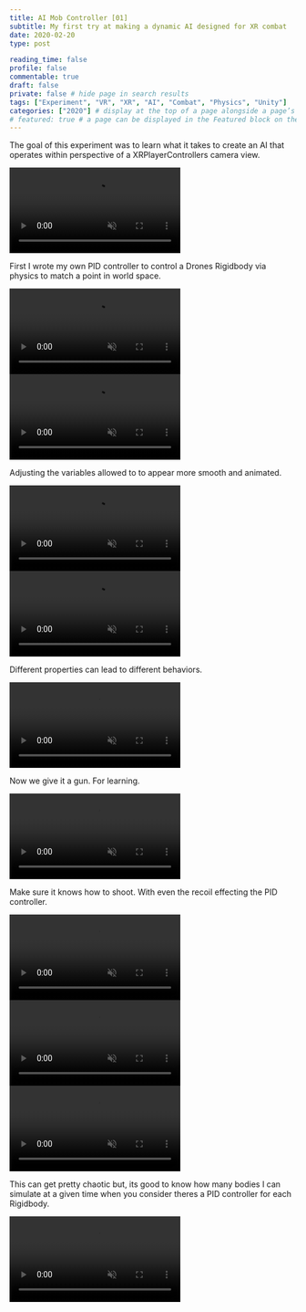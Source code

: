 ```yaml
---
title: AI Mob Controller [01]
subtitle: My first try at making a dynamic AI designed for XR combat
date: 2020-02-20
type: post

reading_time: false
profile: false
commentable: true
draft: false
private: false # hide page in search results
tags: ["Experiment", "VR", "XR", "AI", "Combat", "Physics", "Unity"]
categories: ["2020"] # display at the top of a page alongside a page’s metadata
# featured: true # a page can be displayed in the Featured block on the homepage. This is useful for sticky, announcement blog posts or selected publications etc.
---
```


<p>The goal of this experiment was to learn what it takes to create an AI that operates within perspective of a XRPlayerControllers camera view.</p>

<div class="video_thing">
    <video muted autoplay="" name="media" loop=""><source src="https://raw.githack.com/Denchyaknow/GitSite_Dencho/Develop/assets/media/projects/AIMobController01/XRLog_2020_414.webm" type="video/mp4"></video>
</div>

<!--more-->

<p>First I wrote my own PID controller to control a Drones Rigidbody via physics to match a point in world space.</p>

<div class="video_thing">
    <video muted autoplay="" name="media" loop=""><source src="https://raw.githack.com/Denchyaknow/GitSite_Dencho/Develop/assets/media/projects/AIMobController01/XRLog_2020_414.webm" type="video/mp4"></video>
</div>

<div class="video_thing">
    <video muted autoplay="" name="media" loop=""><source src="https://raw.githack.com/Denchyaknow/GitSite_Dencho/Develop/assets/media/projects/AIMobController01/XRLog_2020_417.webm" type="video/mp4"></video>
</div>

<p>Adjusting the variables allowed to to appear more smooth and animated.</p>

<div class="video_thing">
    <video muted autoplay="" name="media" loop=""><source src="https://raw.githack.com/Denchyaknow/GitSite_Dencho/Develop/assets/media/projects/AIMobController01/XRLog_2020_420.webm" type="video/mp4"></video>
</div>

<div class="video_thing">
    <video muted autoplay="" name="media" loop=""><source src="https://raw.githack.com/Denchyaknow/GitSite_Dencho/Develop/assets/media/projects/AIMobController01/XRLog_2020_423.webm" type="video/mp4"></video>
</div>

<p>Different properties can lead to different behaviors.</p>

<div class="video_thing">
    <video muted autoplay="" name="media" loop=""><source src="https://raw.githack.com/Denchyaknow/GitSite_Dencho/Develop/assets/media/projects/AIMobController01/XRLog_2020_426.webm" type="video/mp4"></video>
</div>

<p>Now we give it a gun. For learning.</p>

<div class="video_thing">
    <video muted autoplay="" name="media" loop=""><source src="https://raw.githack.com/Denchyaknow/GitSite_Dencho/Develop/assets/media/projects/AIMobController01/XRLog_2020_407.webm" type="video/mp4"></video>
</div>

<p>Make sure it knows how to shoot. With even the recoil effecting the PID controller.</p>

<div class="video_thing">
    <video muted autoplay="" name="media" loop=""><source src="https://raw.githack.com/Denchyaknow/GitSite_Dencho/Develop/assets/media/projects/AIMobController01/XRLog_2020_433.webm" type="video/mp4"></video>
</div>

<div class="video_thing">
    <video muted autoplay="" name="media" loop=""><source src="https://raw.githack.com/Denchyaknow/GitSite_Dencho/Develop/assets/media/projects/AIMobController01/XRLog_2020_436.webm" type="video/mp4"></video>
</div>

<div class="video_thing">
    <video muted autoplay="" name="media" loop=""><source src="https://raw.githack.com/Denchyaknow/GitSite_Dencho/Develop/assets/media/projects/AIMobController01/XRLog_2020_440.webm" type="video/mp4"></video>
</div>

<p>This can get pretty chaotic but, its good to know how many bodies I can simulate at a given time when you consider theres a PID controller for each Rigidbody.</p>

<div class="video_thing">
    <video muted autoplay="" name="media" loop=""><source src="https://raw.githack.com/Denchyaknow/GitSite_Dencho/Develop/assets/media/projects/AIMobController01/XRLog_2020_443.webm" type="video/mp4"></video>
</div>